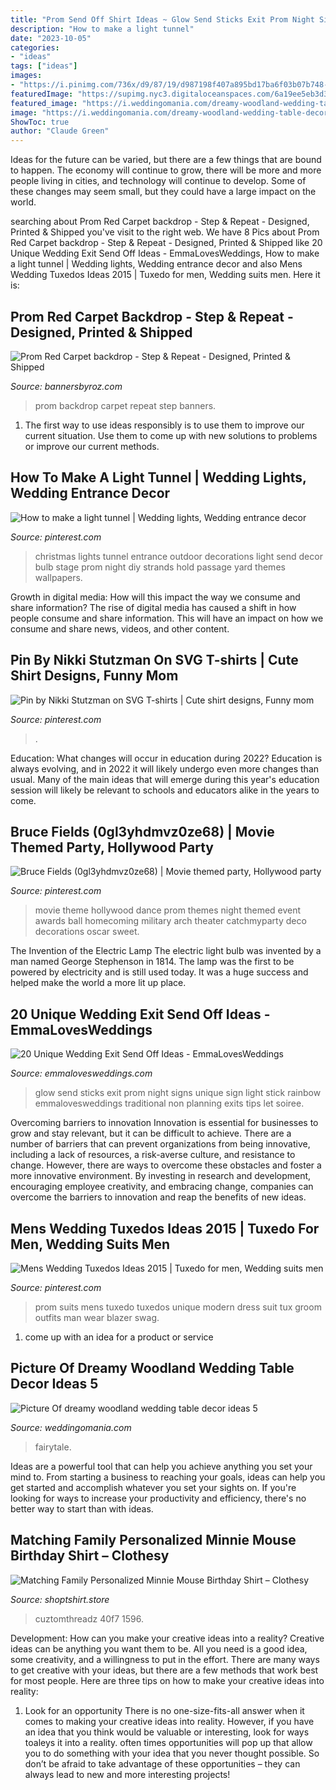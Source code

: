 ```yaml
---
title: "Prom Send Off Shirt Ideas ~ Glow Send Sticks Exit Prom Night Signs Unique Sign Light Stick Rainbow Emmalovesweddings Traditional Non Planning Exits Tips Let Soiree"
description: "How to make a light tunnel"
date: "2023-10-05"
categories:
- "ideas"
tags: ["ideas"]
images:
- "https://i.pinimg.com/736x/d9/87/19/d987198f407a895bd17ba6f03b07b748--movie-themed-parties-movie-premiere-party-ideas.jpg"
featuredImage: "https://supimg.nyc3.digitaloceanspaces.com/6a19ee5eb3d3d7b6eba95bd2b7201505.jpg"
featured_image: "https://i.weddingomania.com/dreamy-woodland-wedding-table-decor-ideas-5.jpg"
image: "https://i.weddingomania.com/dreamy-woodland-wedding-table-decor-ideas-5.jpg"
ShowToc: true
author: "Claude Green"
---
```



Ideas for the future can be varied, but there are a few things that are bound to happen. The economy will continue to grow, there will be more and more people living in cities, and technology will continue to develop. Some of these changes may seem small, but they could have a large impact on the world.

	

		
searching about Prom Red Carpet backdrop - Step &amp; Repeat - Designed, Printed &amp; Shipped you've visit to the right web. We have 8 Pics about Prom Red Carpet backdrop - Step &amp; Repeat - Designed, Printed &amp; Shipped like 20 Unique Wedding Exit Send Off Ideas - EmmaLovesWeddings, How to make a light tunnel | Wedding lights, Wedding entrance decor and also Mens Wedding Tuxedos Ideas 2015 | Tuxedo for men, Wedding suits men. Here it is:
		
    
## Prom Red Carpet Backdrop - Step &amp; Repeat - Designed, Printed &amp; Shipped

<img loading=lazy src="https://cdn.shopify.com/s/files/1/0031/9183/2640/products/Red_Carpet_Prom-light_STARS_backdrop_6x8_1200x1200.jpg?v=1571710572" onerror="this.onerror=null;this.src='https://tse2.mm.bing.net/th?id=OIP.VRHqazt3myXCekvZ4lth7wHaHa&amp;pid=15.1';" alt="Prom Red Carpet backdrop - Step &amp; Repeat - Designed, Printed &amp; Shipped">

_Source: bannersbyroz.com_

>prom backdrop carpet repeat step banners. 

	

1. The first way to use ideas responsibly is to use them to improve our current situation. Use them to come up with new solutions to problems or improve our current methods. 

    
## How To Make A Light Tunnel | Wedding Lights, Wedding Entrance Decor

<img loading=lazy src="https://i.pinimg.com/736x/52/53/8c/52538c36b68e53e87745c4a1be419703--christmas-porch-outdoor-christmas.jpg" onerror="this.onerror=null;this.src='https://tse4.mm.bing.net/th?id=OIP.tx-sPgS-stHmSN3h2tkHuQHaFj&amp;pid=15.1';" alt="How to make a light tunnel | Wedding lights, Wedding entrance decor">

_Source: pinterest.com_

>christmas lights tunnel entrance outdoor decorations light send decor bulb stage prom night diy strands hold passage yard themes wallpapers. 

	

Growth in digital media: How will this impact the way we consume and share information?
The rise of digital media has caused a shift in how people consume and share information. This will have an impact on how we consume and share news, videos, and other content.

    
## Pin By Nikki Stutzman On SVG T-shirts | Cute Shirt Designs, Funny Mom

<img loading=lazy src="https://i.pinimg.com/736x/a5/e9/8f/a5e98fc0f83d48981a707ec00d3d8a74.jpg" onerror="this.onerror=null;this.src='https://tse2.mm.bing.net/th?id=OIP._wvYtLwMmPIH247HBYO_igHaHa&amp;pid=15.1';" alt="Pin by Nikki Stutzman on SVG T-shirts | Cute shirt designs, Funny mom">

_Source: pinterest.com_

>. 

	

Education: What changes will occur in education during 2022?
Education is always evolving, and in 2022 it will likely undergo even more changes than usual. Many of the main ideas that will emerge during this year's education session will likely be relevant to schools and educators alike in the years to come.

    
## Bruce Fields (0gl3yhdmvz0ze68) | Movie Themed Party, Hollywood Party

<img loading=lazy src="https://i.pinimg.com/736x/d9/87/19/d987198f407a895bd17ba6f03b07b748--movie-themed-parties-movie-premiere-party-ideas.jpg" onerror="this.onerror=null;this.src='https://tse4.mm.bing.net/th?id=OIP.HqVMn8_9nvrIzBQRg57VbQAAAA&amp;pid=15.1';" alt="Bruce Fields (0gl3yhdmvz0ze68) | Movie themed party, Hollywood party">

_Source: pinterest.com_

>movie theme hollywood dance prom themes night themed event awards ball homecoming military arch theater catchmyparty deco decorations oscar sweet. 

	

The Invention of the Electric Lamp
The electric light bulb was invented by a man named George Stephenson in 1814. The lamp was the first to be powered by electricity and is still used today. It was a huge success and helped make the world a more lit up place.

    
## 20 Unique Wedding Exit Send Off Ideas - EmmaLovesWeddings

<img loading=lazy src="https://emmalovesweddings.com/wp-content/uploads/2017/08/wedding-night-send-off-ideas-with-glow-sticks.jpg" onerror="this.onerror=null;this.src='https://tse1.mm.bing.net/th?id=OIP.Q4jEzCAN8-yMzRJ45a2AXAHaLH&amp;pid=15.1';" alt="20 Unique Wedding Exit Send Off Ideas - EmmaLovesWeddings">

_Source: emmalovesweddings.com_

>glow send sticks exit prom night signs unique sign light stick rainbow emmalovesweddings traditional non planning exits tips let soiree. 

	

Overcoming barriers to innovation
Innovation is essential for businesses to grow and stay relevant, but it can be difficult to achieve. There are a number of barriers that can prevent organizations from being innovative, including a lack of resources, a risk-averse culture, and resistance to change.
However, there are ways to overcome these obstacles and foster a more innovative environment. By investing in research and development, encouraging employee creativity, and embracing change, companies can overcome the barriers to innovation and reap the benefits of new ideas.

    
## Mens Wedding Tuxedos Ideas 2015 | Tuxedo For Men, Wedding Suits Men

<img loading=lazy src="https://i.pinimg.com/originals/d4/c7/cf/d4c7cf52f29c347173067d53e5075b27.png" onerror="this.onerror=null;this.src='https://tse1.mm.bing.net/th?id=OIP.jFAfHrXCh7VCoDIjf8jmnQHaKG&amp;pid=15.1';" alt="Mens Wedding Tuxedos Ideas 2015 | Tuxedo for men, Wedding suits men">

_Source: pinterest.com_

>prom suits mens tuxedo tuxedos unique modern dress suit tux groom outfits man wear blazer swag. 

	

1. come up with an idea for a product or service

    
## Picture Of Dreamy Woodland Wedding Table Decor Ideas 5

<img loading=lazy src="https://i.weddingomania.com/dreamy-woodland-wedding-table-decor-ideas-5.jpg" onerror="this.onerror=null;this.src='https://tse2.mm.bing.net/th?id=OIP.qbahWMGd_bHo-mU-0rQ-LwHaLH&amp;pid=15.1';" alt="Picture Of dreamy woodland wedding table decor ideas 5">

_Source: weddingomania.com_

>fairytale. 

	

Ideas are a powerful tool that can help you achieve anything you set your mind to. From starting a business to reaching your goals, ideas can help you get started and accomplish whatever you set your sights on. If you're looking for ways to increase your productivity and efficiency, there's no better way to start than with ideas.

    
## Matching Family Personalized Minnie Mouse Birthday Shirt – Clothesy

<img loading=lazy src="https://supimg.nyc3.digitaloceanspaces.com/6a19ee5eb3d3d7b6eba95bd2b7201505.jpg" onerror="this.onerror=null;this.src='https://tse2.mm.bing.net/th?id=OIP.nyilpfmdOCxYEiuJVExbzQHaHa&amp;pid=15.1';" alt="Matching Family Personalized Minnie Mouse Birthday Shirt – Clothesy">

_Source: shoptshirt.store_

>cuztomthreadz 40f7 1596. 

	

Development: How can you make your creative ideas into a reality?
Creative ideas can be anything you want them to be. All you need is a good idea, some creativity, and a willingness to put in the effort. There are many ways to get creative with your ideas, but there are a few methods that work best for most people. Here are three tips on how to make your creative ideas into reality:
1. Look for an opportunity
There is no one-size-fits-all answer when it comes to making your creative ideas into reality. However, if you have an idea that you think would be valuable or interesting, look for ways toaleys it into a reality. often times opportunities will pop up that allow you to do something with your idea that you never thought possible. So don’t be afraid to take advantage of these opportunities – they can always lead to new and more interesting projects!

